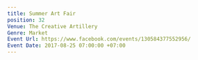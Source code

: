 ```yaml
---
title: Summer Art Fair
position: 32
Venue: The Creative Artillery
Genre: Market
Event Url: https://www.facebook.com/events/130584377552956/
Event Date: 2017-08-25 07:00:00 +07:00
---
```


